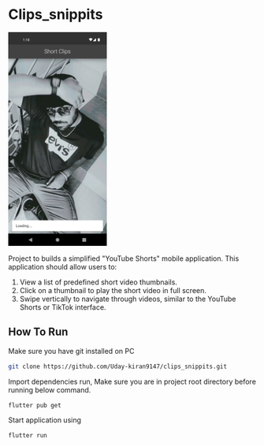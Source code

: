 
# Clips_snippits


<a href="https://github.com/Uday-kiran9147/clips_snippits/blob/master/assets/video/yt_shorts-intern_demo%20(Uday%20kiran).mp4">
  <img src="assets/screenshots/Screenshot_1685260095.png" alt="Video" width="200">
</a>

Project to builds a simplified "YouTube Shorts"  mobile application. This application
should allow users to:
1. View a list of predefined short video thumbnails.
2. Click on a thumbnail to play the short video in full screen.
3. Swipe vertically to navigate through videos, similar to the YouTube Shorts or TikTok
interface.

## How To Run
Make sure you have git installed on PC

```bash
git clone https://github.com/Uday-kiran9147/clips_snippits.git
```
Import dependencies run, Make sure you are in project root directory before running below command.
```bash 
flutter pub get
```
Start application using 
```bash 
flutter run
